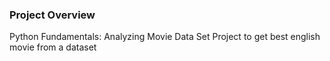 ### Project Overview

 Python Fundamentals: Analyzing Movie Data Set Project to get best english movie from a dataset


